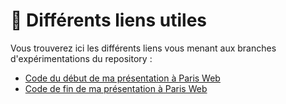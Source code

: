 # 🔗 Différents liens utiles

Vous trouverez ici les différents liens vous menant aux branches d'expérimentations du repository :

- [Code du début de ma présentation à Paris Web](https://github.com/guerin-jerome/todolist/tree/experiment/paris-web-initial)
- [Code de fin de ma présentation à Paris Web](https://github.com/guerin-jerome/todolist/tree/experiment/paris-web-final)
